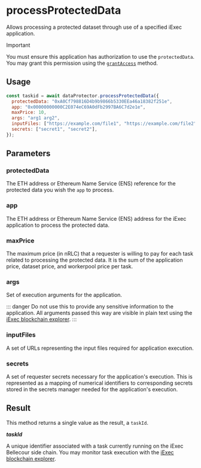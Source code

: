 # processProtectedData

Allows processing a protected dataset through use of a specified iExec application.

> [!IMPORTANT]
> You must ensure this application has authorization to use the `protectedData`. You may grant this permission using the [`grantAccess`](./grantaccess.md) method.

## Usage

```javascript
const taskid = await dataProtector.processProtectedData({
  protectedData: "0xA0Cf798816D4b9b9866b5330EEa46a18382f251e",
  app: "0x00000000000C2E074eC69A0dFb2997BA6C7d2e1e",
  maxPrice: 10,
  args: "arg1 arg2",
  inputFiles: ["https://example.com/file1", "https://example.com/file2"],
  secrets: ["secret1", "secret2"],
});
```

## Parameters

### protectedData

The ETH address or Ethereum Name Service (ENS) reference for the protected data you wish the `app` to process.

### app

The ETH address or Ethereum Name Service (ENS) address for the iExec application to process the protected data.

### maxPrice

The maximum price (in nRLC) that a requester is willing to pay for each task related to processing the protected data. It is the sum of the application price, dataset price, and workerpool price per task.

### args

Set of execution arguments for the application.

::: danger
Do not use this to provide any sensitive information to the application. All arguments passed this way are visible in plain text using the [iExec blockchain explorer](https://explorer.iex.ec).
:::

### inputFiles

A set of URLs representing the input files required for application execution.

### secrets

A set of requester secrets necessary for the application's execution. This is represented as a mapping of numerical identifiers to corresponding secrets stored in the secrets manager needed for the application's execution.

## Result

This method returns a single value as the result, a `taskId`.

**_taskId_**

A unique identifier associated with a task currently running on the iExec Bellecour side chain. You may monitor task execution with the [iExec blockchain explorer](https://explorer.iex.ec).
